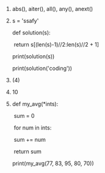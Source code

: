1. abs(), aiter(), all(), any(), anext()



2. s = 'ssafy'

   def solution(s):

   ​		return s[(len(s)-1)//2:len(s)//2 + 1]

   print(solution(s))

   print(solution('coding'))



3.  (4)



4. 10



5. def my_avg(*ints):

   ​		sum = 0

   ​		for num in ints:

   ​				sum += num

   ​		return sum

   print(my_avg(77, 83, 95, 80, 70))